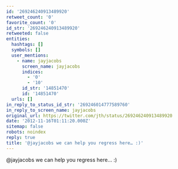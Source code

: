 ```yaml
---
id: '269246240913489920'
retweet_count: '0'
favorite_count: '0'
id_str: '269246240913489920'
retweeted: false
entities:
  hashtags: []
  symbols: []
  user_mentions:
    - name: jayjacobs
      screen_name: jayjacobs
      indices:
        - '0'
        - '10'
      id_str: '14851470'
      id: '14851470'
  urls: []
in_reply_to_status_id_str: '269246014777589760'
in_reply_to_screen_name: jayjacobs
original_url: https://twitter.com/jth/status/269246240913489920
date: '2012-11-16T01:11:20.000Z'
sitemap: false
robots: noindex
reply: true
title: '@jayjacobs we can help you regress here… :)'
---
```


@jayjacobs we can help you regress here… :)